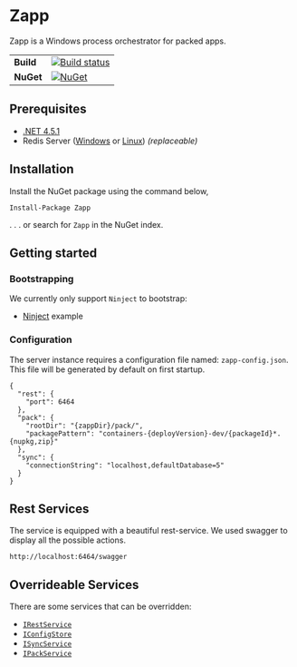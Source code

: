 # Zapp
Zapp is a Windows process orchestrator for packed apps.

| | |
| --- | --- |
| **Build** | [![Build status](https://ci.appveyor.com/api/projects/status/sv453plywnnulnf9?svg=true)](https://ci.appveyor.com/project/OmniaRetail/zapp) |
| **NuGet** | [![NuGet](https://buildstats.info/nuget/Zapp)](https://www.nuget.org/packages/Zapp/) |

## Prerequisites

- [.NET 4.5.1](https://www.microsoft.com/nl-nl/download/details.aspx?id=40773)
- Redis Server ([Windows](https://github.com/MSOpenTech/redis/releases) or [Linux](https://redis.io/download)) *(replaceable)*

## Installation

Install the NuGet package using the command below,

```
Install-Package Zapp
```

. . . or search for `Zapp` in the NuGet index.

## Getting started
### Bootstrapping

We currently only support `Ninject` to bootstrap:

- [Ninject](Zapp.Example/Bootstrap.cs) example 

### Configuration
The server instance requires a configuration file named: `zapp-config.json`. This file will be generated by default on first startup.

```
{
  "rest": {
    "port": 6464
  },
  "pack": {
    "rootDir": "{zappDir}/pack/",
    "packagePattern": "containers-{deployVersion}-dev/{packageId}*.{nupkg,zip}"
  },
  "sync": {
    "connectionString": "localhost,defaultDatabase=5"
  }
}
```
## Rest Services

The service is equipped with a beautiful rest-service. We used swagger to display all the possible actions.

`http://localhost:6464/swagger`

## Overrideable Services

There are some services that can be overridden:

- [`IRestService`](Zapp/Rest/IRestService.cs)
- [`IConfigStore`](Zapp/Config/IConfigStore.cs)
- [`ISyncService`](Zapp/Sync/ISyncService.cs)
- [`IPackService`](Zapp/Pack/IPackService.cs)